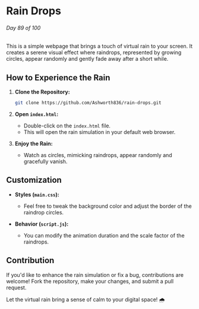 # Rain Drops

###### Day 89 of 100

This is a simple webpage that brings a touch of virtual rain to your screen. It creates a serene visual effect where raindrops, represented by growing circles, appear randomly and gently fade away after a short while.

## How to Experience the Rain

1. **Clone the Repository:**

   ```bash
   git clone https://github.com/Ashworth836/rain-drops.git
   ```

2. **Open `index.html`:**
   - Double-click on the `index.html` file.
   - This will open the rain simulation in your default web browser.

3. **Enjoy the Rain:**
   - Watch as circles, mimicking raindrops, appear randomly and gracefully vanish.

## Customization

- **Styles (`main.css`):**
  - Feel free to tweak the background color and adjust the border of the raindrop circles.

- **Behavior (`script.js`):**
  - You can modify the animation duration and the scale factor of the raindrops.

## Contribution

If you'd like to enhance the rain simulation or fix a bug, contributions are welcome! Fork the repository, make your changes, and submit a pull request.

Let the virtual rain bring a sense of calm to your digital space! 🌧️

